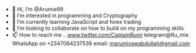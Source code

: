 - 👋 Hi, I’m @Arumie99
- 👀 I’m interested in programming and Cryptography
- 🌱 I’m currently learning JavaScript and forex trading
- 💞️ I’m looking to collaborate on how to build on my programming skills
- 📫 How to reach me ...www.twitter.com/CaptainRumi telegram@Ru_mie WhatsApp on +2347084237539 email: marumiyawabdullah@gmail.com

<!---
Arumie99/Arumie99 is a ✨ special ✨ repository because its `README.md` (this file) appears on your GitHub profile.
You can click the Preview link to take a look at your changes.
--->
